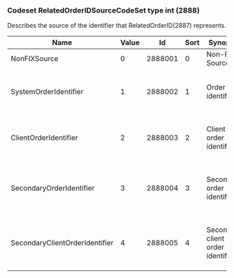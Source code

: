 ### Codeset RelatedOrderIDSourceCodeSet type int (2888)

Describes the source of the identifier that RelatedOrderID(2887) represents.

| Name                           | Value | Id      | Sort | Synopsis                          | Elaboration                                                                                                                    |
|--------------------------------|-------|---------|------|-----------------------------------|-------------------------------------------------------------------------------------------------------------------------------|
| NonFIXSource                   | 0     | 2888001 | 0    | Non-FIX Source                    |                                                                                                                                |
| SystemOrderIdentifier          | 1     | 2888002 | 1    | Order identifier                  | Can be used to refer to an order identifier assigned by the party accepting the order, e.g. OrderID(37).                       |
| ClientOrderIdentifier          | 2     | 2888003 | 2    | Client order identifier           | Can be used to refer to an order identifier assigned by the party initiating the order, e.g. ClOrdID(11).                      |
| SecondaryOrderIdentifier       | 3     | 2888004 | 3    | Secondary order identifier        | Can be used to refer to an additional order identifier assigned by the party accepting the order, e.g. SecondaryOrderID(198).  |
| SecondaryClientOrderIdentifier | 4     | 2888005 | 4    | Secondary client order identifier | Can be used to refer to an additional order identifier assigned by the party initiating the order, e.g. SecondaryClOrdID(526). |

